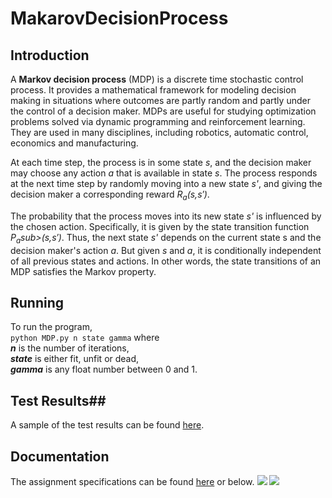 # MakarovDecisionProcess

## Introduction ##
A **Markov decision process** (MDP) is a discrete time stochastic control process. It provides a mathematical framework for modeling decision making in situations where outcomes are partly random and partly under the control of a decision maker. MDPs are useful for studying optimization problems solved via dynamic programming and reinforcement learning. They are used in many disciplines, including robotics, automatic control, economics and manufacturing.

At each time step, the process is in some state *s*, and the decision maker may choose any action *a* that is available in state *s*. The process responds at the next time step by randomly moving into a new state *s'*, and giving the decision maker a corresponding reward *R<sub>a</sub>(s,s′)*.

The probability that the process moves into its new state *s'* is influenced by the chosen action. Specifically, it is given by the state transition function *P<sub>a</sub>sub>(s,s′)*. Thus, the next state *s'* depends on the current state s and the decision maker's action *a*. But given *s* and *a*, it is conditionally independent of all previous states and actions. In other words, the state transitions of an MDP satisfies the Markov property.

## Running ##
To run the program, <br />
`python MDP.py n state gamma` where <br />
**_n_** is the number of iterations,     
**_state_** is either fit, unfit or dead,    
**_gamma_** is any float number between 0 and 1.

## Test Results##
A sample of the test results can be found <a href="https://github.com/adamlkl/MarkovDecisionProcess/blob/master/Documentation/test_results.pdf">here</a>.

## Documentation ##
The assignment specifications can be found <a href="">here</a> or below.
<img src="https://github.com/adamlkl/MarkovDecisionProcess/blob/master/Documentation/0001.jpg" />
<img src="https://github.com/adamlkl/MarkovDecisionProcess/blob/master/Documentation/0002.jpg" />